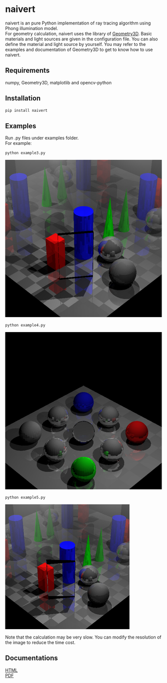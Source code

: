 # naivert

naivert is an pure Python implementation of ray tracing algorithm using Phong illumination model.  
For geometry calculation, naivert uses the library of [Geometry3D](https://github.com/GouMinghao/Geometry3D).
Basic materials and light sources are given in the configuration file. You can also define the material and light source by yourself.
You may refer to the examples and documentation of Geometry3D to get to know how to use naivert.

## Requirements

numpy, Geometry3D, matplotlib and opencv-python

## Installation

```bash
pip install naivert
```

## Examples
Run .py files under examples folder.  
For example:
```bash
python example3.py
```
![sample3](sample3.png)

```bash
python example4.py
```
![sample3](sample4.png)

```bash
python example5.py
```
![sample3](sample5.png)

Note that the calculation may be very slow. You can modify the resolution of the image to reduce the time cost.

## Documentations
[HTML](https://naivert.readthedocs.io/en/latest/)  
[PDF](https://naivert.readthedocs.io/_/downloads/en/latest/pdf/)
